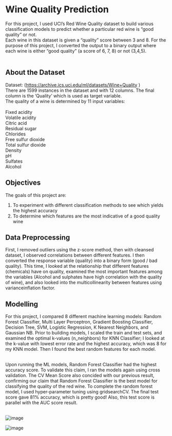 # Wine Quality Prediction 

For this project, I used UCI’s Red Wine Quality dataset to build various classification models to predict whether a particular red wine is “good quality” or not. <br>
Each wine in this dataset is given a “quality” score between 3 and 8. For the purpose of this project, I converted the output to a binary output where each wine is either “good quality” (a score of 6, 7, 8) or not (3,4,5). <br>
<br>
## About the Dataset 
Dataset: (https://archive.ics.uci.edu/ml/datasets/Wine+Quality ) <br>
There are 1599 instances in the dataset and with 12 columns. The final column is the ‘Quality’ which is used as target variable. <br>
The quality of a wine is determined by 11 input variables:
<br><br>
Fixed acidity <Br>
Volatile acidity<Br>
Citric acid<Br>
Residual sugar<Br>
Chlorides<Br>
Free sulfur dioxide<Br>
Total sulfur dioxide<Br>
Density<Br>
pH<Br>
Sulfates<Br>
Alcohol
<Br>
  
## Objectives
The goals of this project are: <Br>
1. To experiment with different classification methods to see which yields the highest accuracy<br>
2. To determine which features are the most indicative of a good quality wine <br>

  
## Data Preprocessing
First, I removed outliers using the z-score method, then with cleansed dataset, I observed correlations between different features. 
I then converted the response variable (quality) into a binary form (good / bad quality). This time, I looked at the relationship that different features (chemicals) have on  quality, examined the most important features among the variables (Alcohol and sulphates have high correlation with the quality of wine), and also looked into the multicollinearity between features using varianceinflation factor.  <br>

## Modelling
  
For this project, I compared 8 different machine learning models: Random Forest Classifier, Multi Layer Perceptron, Gradient Boosting Classifier, Decision Tree, SVM, Logistic Regression, K Nearest Neighbors, and Gaussian NB. Prior to building models, I scaled the train and test sets, and examined the optimal k-values (n_neighbors) for KNN Classifier; I looked at the k-value with lowest error rate and the highest accuracy, which was 8 for my KNN model. Then I found the best random features for each model. <br><br>
  
Upon running the ML models, Random Forest Classifier had the highest accuracy score. To validate this claim, I ran the models again using cross validation. 
The CV Mean Score also concided with our previous result, confirming our claim that Random Forest Classifier is the best model for classifying the quality of the red wine. To complete the random forest model, I used hyper-parameter tuning using gridsearchCV. The final test score gave 81% accuracy, which is pretty good! Also, this test score is parallel with the AUC score result. <br><br>

![image](https://user-images.githubusercontent.com/90071614/181383597-19dfaf82-eab8-4a6f-a62f-9038cc78f60a.png)

![image](https://user-images.githubusercontent.com/90071614/181383621-14b7995c-82bc-4e80-bf3a-90994cbbcabe.png)


  
